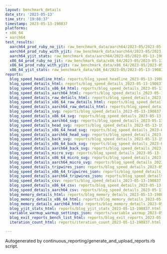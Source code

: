 ```yaml
---
layout: benchmark_details
date_str: '2023-05-13'
time_str: '19:08:37'
timestamp: 2023-05-13-190837
platforms:
- x86_64
- aarch64
test_results:
  aarch64_prod_ruby_no_jit: raw_benchmark_data/aarch64/2023-05/2023-05-13-190837_basic_benchmark_aarch64_prod_ruby_no_jit.json
  aarch64_prod_ruby_with_yjit: raw_benchmark_data/aarch64/2023-05/2023-05-13-190837_basic_benchmark_aarch64_prod_ruby_with_yjit.json
  aarch64_yjit_stats: raw_benchmark_data/aarch64/2023-05/2023-05-13-190837_basic_benchmark_aarch64_yjit_stats.json
  x86_64_prod_ruby_no_jit: raw_benchmark_data/x86_64/2023-05/2023-05-13-190837_basic_benchmark_x86_64_prod_ruby_no_jit.json
  x86_64_prod_ruby_with_yjit: raw_benchmark_data/x86_64/2023-05/2023-05-13-190837_basic_benchmark_x86_64_prod_ruby_with_yjit.json
  x86_64_yjit_stats: raw_benchmark_data/x86_64/2023-05/2023-05-13-190837_basic_benchmark_x86_64_yjit_stats.json
reports:
  blog_speed_headline_html: reports/blog_speed_headline_2023-05-13-190837.html
  blog_speed_details_html: reports/blog_speed_details_2023-05-13-190837.html
  blog_speed_details_x86_64_html: reports/blog_speed_details_2023-05-13-190837.x86_64.html
  blog_speed_details_aarch64_html: reports/blog_speed_details_2023-05-13-190837.aarch64.html
  blog_speed_details_raw_details_html: reports/blog_speed_details_2023-05-13-190837.raw_details.html
  blog_speed_details_x86_64_raw_details_html: reports/blog_speed_details_2023-05-13-190837.x86_64.raw_details.html
  blog_speed_details_aarch64_raw_details_html: reports/blog_speed_details_2023-05-13-190837.aarch64.raw_details.html
  blog_speed_details_svg: reports/blog_speed_details_2023-05-13-190837.svg
  blog_speed_details_x86_64_svg: reports/blog_speed_details_2023-05-13-190837.x86_64.svg
  blog_speed_details_aarch64_svg: reports/blog_speed_details_2023-05-13-190837.aarch64.svg
  blog_speed_details_head_svg: reports/blog_speed_details_2023-05-13-190837.head.svg
  blog_speed_details_x86_64_head_svg: reports/blog_speed_details_2023-05-13-190837.x86_64.head.svg
  blog_speed_details_aarch64_head_svg: reports/blog_speed_details_2023-05-13-190837.aarch64.head.svg
  blog_speed_details_back_svg: reports/blog_speed_details_2023-05-13-190837.back.svg
  blog_speed_details_x86_64_back_svg: reports/blog_speed_details_2023-05-13-190837.x86_64.back.svg
  blog_speed_details_aarch64_back_svg: reports/blog_speed_details_2023-05-13-190837.aarch64.back.svg
  blog_speed_details_micro_svg: reports/blog_speed_details_2023-05-13-190837.micro.svg
  blog_speed_details_x86_64_micro_svg: reports/blog_speed_details_2023-05-13-190837.x86_64.micro.svg
  blog_speed_details_aarch64_micro_svg: reports/blog_speed_details_2023-05-13-190837.aarch64.micro.svg
  blog_speed_details_tripwires_json: reports/blog_speed_details_2023-05-13-190837.tripwires.json
  blog_speed_details_x86_64_tripwires_json: reports/blog_speed_details_2023-05-13-190837.x86_64.tripwires.json
  blog_speed_details_aarch64_tripwires_json: reports/blog_speed_details_2023-05-13-190837.aarch64.tripwires.json
  blog_speed_details_csv: reports/blog_speed_details_2023-05-13-190837.csv
  blog_speed_details_x86_64_csv: reports/blog_speed_details_2023-05-13-190837.x86_64.csv
  blog_speed_details_aarch64_csv: reports/blog_speed_details_2023-05-13-190837.aarch64.csv
  blog_memory_details_html: reports/blog_memory_details_2023-05-13-190837.html
  blog_memory_details_x86_64_html: reports/blog_memory_details_2023-05-13-190837.x86_64.html
  blog_memory_details_aarch64_html: reports/blog_memory_details_2023-05-13-190837.aarch64.html
  blog_yjit_stats_html: reports/blog_yjit_stats_2023-05-13-190837.html
  variable_warmup_warmup_settings_json: reports/variable_warmup_2023-05-13-190837.warmup_settings.json
  blog_exit_reports_bench_list_html: reports/blog_exit_reports_2023-05-13-190837.bench_list.html
  iteration_count_html: reports/iteration_count_2023-05-13-190837.html

---
```

Autogenerated by continuous_reporting/generate_and_upload_reports.rb script.
